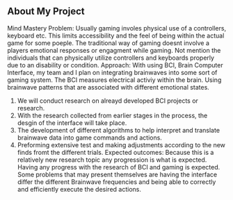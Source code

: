 ## About My Project
Mind Mastery
Problem: Usually gaming involes physical use of a controllers, keyboard etc. This limits accessibility and the feel of being within the actual game for some poeple. The traditional way of gaming doesnt involve a players emotional responses or engagment while gaming. Not mention the individuals that can physically utilize controllers and keyboards properly due to an disability or condition. 
Approach: With using BCI, Brain Computer Interface, my team and I plan on integrating brainwaves into some sort of gaming system. The BCI measures electrical activiy within the brain. Using brainwave patterns that are associated with different emotional states. 
1. We will conduct research on alreayd developed BCI projects or research.
2. With the research collected from earlier stages in the process, the desgin of the interface will take place.
3. The development of different algorithms to help interpret and translate brainwave data into game commands and actions.
4. Preforming extensive test and making adjustments according to the new finds fromt the different trials.
Expected outcomes: Because this is a relatively new research topic any progression is what is expected. Having any progress with the research of BCI and gaming is expected.
Some problems that may present themselves are having the interface differ the different Brainwave frequencies and being able to correctly and efficiently execute the desired actions.

